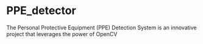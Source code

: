 # PPE_detector
The Personal Protective Equipment (PPE) Detection System is an innovative project that leverages the power of OpenCV
